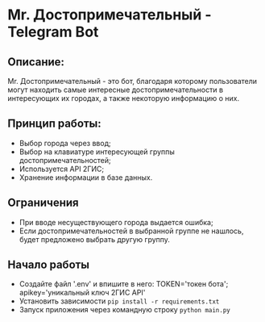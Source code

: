 # Mr. Достопримечательный - Telegram Bot

## Описание:
Mr. Достопримечательный - это бот, благодаря которому пользователи могут находить самые интересные
достопримечательности в интересующих их городах, а также некоторую информацию о них.

## Принцип работы:
- Выбор города через ввод;
- Выбор на клавиатуре интересующей группы достопримечательностей;
- Используется API 2ГИС;
- Хранение информации в базе данных.
## Ограничения
- При вводе несуществующего города выдается ошибка;
- Если достопримечательностей в выбранной группе не нашлось, будет предложено выбрать другую группу.

## Начало работы 
- Создайте файл '.env' и впишите в него: TOKEN='токен бота'; apikey='уникальный ключ 2ГИС API'
- Установить зависимости `pip install -r requirements.txt`
- Запуск приложения через командную строку `python main.py`
